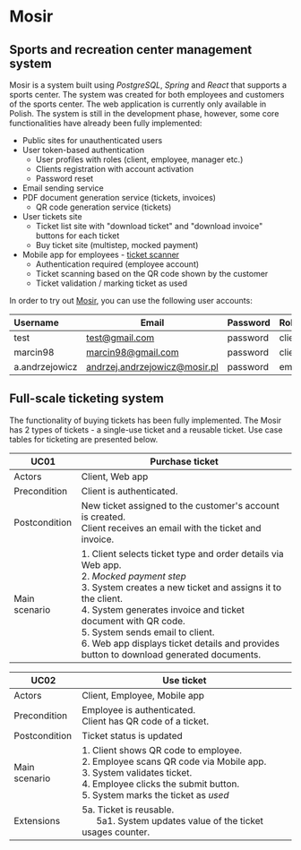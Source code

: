 # Mosir
## Sports and recreation center management system
Mosir is a system built using *PostgreSQL*, *Spring* and *React* that supports a sports center.
The system was created for both employees and customers of the sports center.
The web application is currently only available in Polish.
The system is still in the development phase, however, some core functionalities have already been fully implemented:
- Public sites for unauthenticated users
- User token-based authentication
  - User profiles with roles (client, employee, manager etc.)
  - Clients registration with account activation
  - Password reset
- Email sending service
- PDF document generation service (tickets, invoices)
  - QR code generation service (tickets)
- User tickets site
  - Ticket list site with "download ticket" and "download invoice" buttons for each ticket
  - Buy ticket site (multistep, mocked payment)
- Mobile app for employees - [ticket scanner](https://github.com/kuna728/mosir-ticket-scanner)
  - Authentication required (employee account)
  - Ticket scanning based on the QR code shown by the customer
  - Ticket validation / marking ticket as used

In order to try out [Mosir](https://mosir.azurewebsites.net/), you can use the following user accounts:

| Username       | Email                         | Password | Role     | Destination |
|:---------------|-------------------------------|:---------|:---------|:------------|
| test           | test@gmail.com                | password | client   | web app     |
| marcin98       | marcin98@gmail.com            | password | client   | web app     |
| a.andrzejowicz | andrzej.andrzejowicz@mosir.pl | password | employee | mobile app  |

## Full-scale ticketing system
The functionality of buying tickets has been fully implemented. 
The Mosir has 2 types of tickets - a single-use ticket and a reusable ticket.
Use case tables for ticketing are presented below.

| UC01          | Purchase ticket                                                                                                                                                                                                                                                                                                                                                            |
|---------------|----------------------------------------------------------------------------------------------------------------------------------------------------------------------------------------------------------------------------------------------------------------------------------------------------------------------------------------------------------------------------|
| Actors        | Client, Web app                                                                                                                                                                                                                                                                                                                                                            |
| Precondition  | Client is authenticated.                                                                                                                                                                                                                                                                                                                                                   |
| Postcondition | New ticket assigned to the customer's account is created. <br /> Client receives an email with the ticket and invoice.                                                                                                                                                                                                                                                     |
| Main scenario | 1. Client selects ticket type and order details via Web app.<br /> 2. *Mocked payment step* <br /> 3. System creates a new ticket and assigns it to the client. <br /> 4. System generates invoice and ticket document with QR code. <br/> 5. System sends email to client. <br /> 6. Web app displays ticket details and provides button to download generated documents. |

| UC02          | Use ticket                                                                                                                                                                                                     |
|---------------|----------------------------------------------------------------------------------------------------------------------------------------------------------------------------------------------------------------|
| Actors        | Client, Employee, Mobile app                                                                                                                                                                                   |
| Precondition  | Employee is authenticated. <br /> Client has QR code of a ticket.                                                                                                                                              |
| Postcondition | Ticket status is updated                                                                                                                                                                                       |
| Main scenario | 1. Client shows QR code to employee.<br /> 2. Employee scans QR code via Mobile app. <br /> 3. System validates ticket.<br /> 4. Employee clicks the submit button. <br/> 5. System marks the ticket as *used* |
| Extensions    | 5a. Ticket is reusable. <br /> &nbsp;&nbsp;&nbsp;&nbsp;&nbsp; 5a1. System updates value of the ticket usages counter.                                                                                          |
